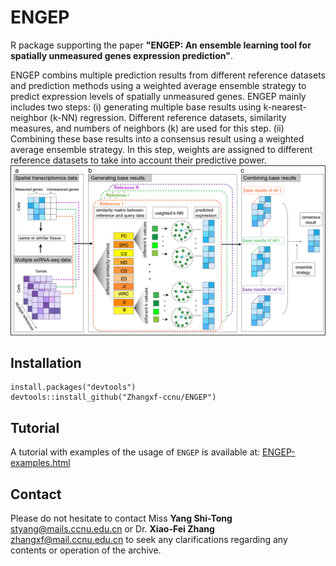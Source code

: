 # ENGEP
R package supporting the paper **"ENGEP: An ensemble learning tool for spatially
unmeasured genes expression prediction"**. 

ENGEP combins multiple prediction results from different reference datasets and prediction methods using a weighted average ensemble strategy to predict expression levels of spatially unmeasured genes. ENGEP mainly includes two steps: (i) generating multiple base results using k-nearest-neighbor (k-NN) regression. Different reference datasets, similarity measures, and numbers of neighbors (k) are used for this step. (ii) Combining these base results into a consensus result using a weighted average ensemble strategy. In this step, weights are assigned to different reference datasets to take into account their predictive power. 
![image](https://github.com/st-yang97/ENGEP/blob/master/docs/Figure1.jpg)

## Installation

 ``` buildoutcfg
 install.packages("devtools")
 devtools::install_github("Zhangxf-ccnu/ENGEP")
 ```

## Tutorial

A tutorial with examples of the usage of `ENGEP` is available at: [ENGEP-examples.html](https://github.com/st-yang97/ENGEP-examples)

## Contact

Please do not hesitate to contact Miss **Yang Shi-Tong** [styang@mails.ccnu.edu.cn](styang@mails.ccnu.edu.cn) or Dr. **Xiao-Fei Zhang** [zhangxf@mail.ccnu.edu.cn](zhangxf@mail.ccnu.edu.cn) to seek any clarifications regarding any contents or operation of the archive.
